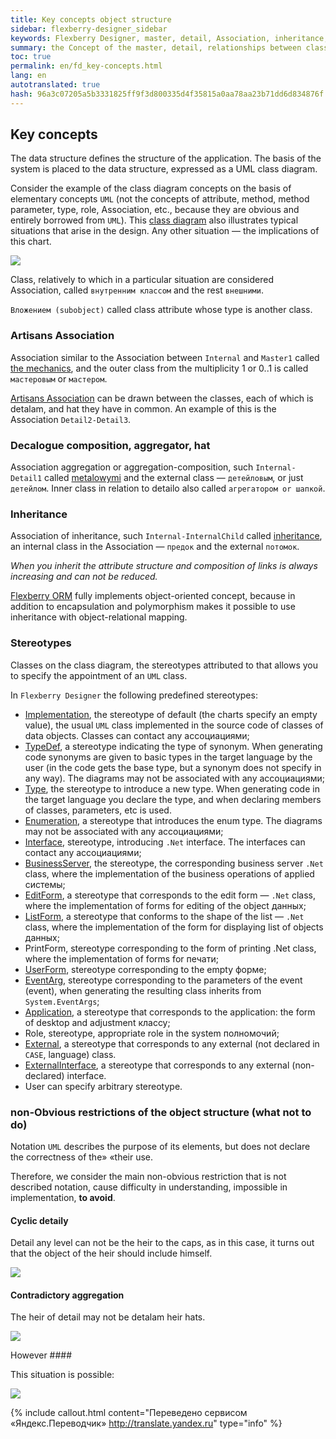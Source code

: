 ```yaml
--- 
title: Key concepts object structure 
sidebar: flexberry-designer_sidebar 
keywords: Flexberry Designer, master, detail, Association, inheritance, stereotypes 
summary: the Concept of the master, detail, relationships between classes, stereotypes of classes 
toc: true 
permalink: en/fd_key-concepts.html 
lang: en 
autotranslated: true 
hash: 96a3c07205a5b3331825ff9f3d800335d4f35815a0aa78aa23b71dd6d834876f 
--- 
```


## Key concepts 

The data structure defines the structure of the application. The basis of the system is placed to the data structure, expressed as a UML class diagram. 

Consider the example of the class diagram concepts on the basis of elementary concepts `UML` (not the concepts of attribute, method, method parameter, type, role, Association, etc., because they are obvious and entirely borrowed from `UML`). This [class diagram](fd_class-diagram.html) also illustrates typical situations that arise in the design. Any other situation — the implications of this chart. 

![](/images/pages/products/flexberry-designer/about/uml-example1.jpg) 

Class, relatively to which in a particular situation are considered Association, called `внутренним классом` and the rest `внешними`. 

`Вложением (subobject)` called class attribute whose type is another class. 

### Artisans Association 

Association similar to the Association between `Internal` and `Master1` called [the mechanics](fd_master-association.html), and the outer class from the multiplicity 1 or 0..1 is called `мастеровым` or `мастером`. 

[Artisans Association](fd_master-association.html) can be drawn between the classes, each of which is detalam, and hat they have in common. An example of this is the Association `Detail2-Detail3`. 

### Decalogue composition, aggregator, hat 

Association aggregation or aggregation-composition, such `Internal-Detail1` called [metalowymi](fo_detail-associations-properties.html) and the external class — `детейловым`, or just `детейлом`. Inner class in relation to detailo also called `агрегатором or шапкой`. 

### Inheritance 

Association of inheritance, such `Internal-InternalChild` called [inheritance](fd_inheritance.html), an internal class in the Association — `предок` and the external `потомок`. 

*When you inherit the attribute structure and composition of links is always increasing and can not be reduced.* 

[Flexberry ORM](fo_flexberry-orm.html) fully implements object-oriented concept, because in addition to encapsulation and polymorphism makes it possible to use inheritance with object-relational mapping. 

### Stereotypes 

Classes on the class diagram, the stereotypes attributed to that allows you to specify the appointment of an `UML` class. 

In `Flexberry Designer` the following predefined stereotypes: 

* [Implementation](fd_data-classes.html), the stereotype of default (the charts specify an empty value), the usual `UML` class implemented in the source code of classes of data objects. Classes can contact any ассоциациями; 
* [TypeDef](fd_typedef.html), a stereotype indicating the type of synonym. When generating code synonyms are given to basic types in the target language by the user (in the code gets the base type, but a synonym does not specify in any way). The diagrams may not be associated with any ассоциациями; 
* [Type](fd_data-types-properties.html), the stereotype to introduce a new type. When generating code in the target language you declare the type, and when declaring members of classes, parameters, etc is used. 
* [Enumeration](fd_enumerations.html), a stereotype that introduces the enum type. The diagrams may not be associated with any ассоциациями; 
* [Interface](fd_interfaces.html), stereotype, introducing `.Net` interface. The interfaces can contact any ассоциациями; 
* [BusinessServer](fd_business-servers.html), the stereotype, the corresponding business server `.Net` class, where the implementation of the business operations of applied системы; 
* [EditForm](fd_additional-stereotypes.html), a stereotype that corresponds to the edit form — `.Net` class, where the implementation of forms for editing of the object данных; 
* [ListForm](fd_additional-stereotypes.html), a stereotype that conforms to the shape of the list — `.Net` class, where the implementation of the form for displaying list of objects данных; 
* PrintForm, stereotype corresponding to the form of printing .Net class, where the implementation of forms for печати; 
* [UserForm](fd_additional-stereotypes.html), stereotype corresponding to the empty форме; 
* [EventArg](fd_eventarg.html), stereotype corresponding to the parameters of the event (event), when generating the resulting class inherits from `System.EventArgs`; 
* [Application](fd_additional-stereotypes.html), a stereotype that corresponds to the application: the form of desktop and adjustment классу; 
* Role, stereotype, appropriate role in the system полномочий; 
* [External](fd_external-classes.html), a stereotype that corresponds to any external (not declared in `CASE`, language) class. 
* [ExternalInterface](fd_externalInterface.html), a stereotype that corresponds to any external (non-declared) interface. 
* User can specify arbitrary stereotype. 

### non-Obvious restrictions of the object structure (what not to do) 

Notation `UML` describes the purpose of its elements, but does not declare the correctness of the» «their use. 

Therefore, we consider the main non-obvious restriction that is not described notation, cause difficulty in understanding, impossible in implementation, __to avoid__.

#### Cyclic detaily 

Detail any level can not be the heir to the caps, as in this case, it turns out that the object of the heir should include himself. 

![](/images/pages/products/flexberry-designer/about/uml-example2.jpg) 

#### Contradictory aggregation 

The heir of detail may not be detalam heir hats. 

![](/images/pages/products/flexberry-designer/about/uml-example3.jpg) 

However #### 

This situation is possible: 

![](/images/pages/products/flexberry-designer/about/lookup-as-master.png) 



{% include callout.html content="Переведено сервисом «Яндекс.Переводчик» <http://translate.yandex.ru>" type="info" %}